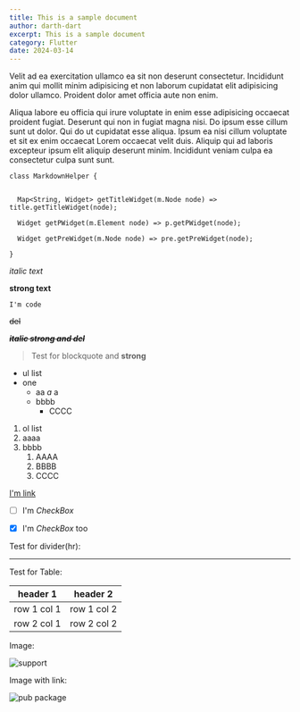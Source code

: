 ```yaml
---
title: This is a sample document
author: darth-dart
excerpt: This is a sample document
category: Flutter
date: 2024-03-14
---
```


Velit ad ea exercitation ullamco ea sit non deserunt consectetur. Incididunt anim qui mollit minim adipisicing et non laborum cupidatat elit adipisicing dolor ullamco. Proident dolor amet officia aute non enim.

Aliqua labore eu officia qui irure voluptate in enim esse adipisicing occaecat proident fugiat. Deserunt qui non in fugiat magna nisi. Do ipsum esse cillum sunt ut dolor. Qui do ut cupidatat esse aliqua. Ipsum ea nisi cillum voluptate et sit ex enim occaecat Lorem occaecat velit duis. Aliquip qui ad laboris excepteur ipsum elit aliquip deserunt minim. Incididunt veniam culpa ea consectetur culpa sunt sunt.

```
class MarkdownHelper {


  Map<String, Widget> getTitleWidget(m.Node node) => title.getTitleWidget(node);

  Widget getPWidget(m.Element node) => p.getPWidget(node);

  Widget getPreWidget(m.Node node) => pre.getPreWidget(node);

}
```

_italic text_

**strong text**

`I'm code`

~~del~~

**_~~italic strong and del~~_**

> Test for blockquote and **strong**

- ul list
- one
  - aa _a_ a
  - bbbb
    - CCCC

1. ol list
2. aaaa
3. bbbb
   1. AAAA
   2. BBBB
   3. CCCC

[I'm link](https://github.com/asjqkkkk/flutter-todos)

- [ ] I'm _CheckBox_

- [x] I'm _CheckBox_ too

Test for divider(hr):

---

Test for Table:

| header 1    | header 2    |
| ----------- | ----------- |
| row 1 col 1 | row 1 col 2 |
| row 2 col 1 | row 2 col 2 |

Image:

![support](https://picsum.photos/300/300)

Image with link:

![pub package](https://picsum.photos/seed/picsum/300/300)
